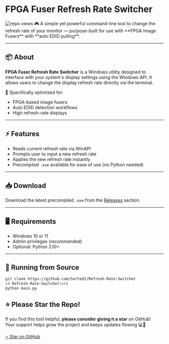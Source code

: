# FPGA Fuser Refresh Rate Switcher
<img title="repo views" src="https://sorted.wtf/fga-fuser-counter.php">
🎮 A simple yet powerful command-line tool to change the refresh rate of your monitor — purpose-built for use with **FPGA Image Fusers** with **auto EDID pulling**.

---

## 📦 About

**FPGA Fuser Refresh Rate Switcher** is a Windows utility designed to interface with your system's display settings using the Windows API. It allows users to change the display refresh rate directly via the terminal.

🔧 Specifically optimized for:
- FPGA-based image fusers
- Auto EDID detection workflows
- High refresh-rate displays

---

## ⚡ Features

- Reads current refresh rate via WinAPI
- Prompts user to input a new refresh rate
- Applies the new refresh rate instantly
- Precompiled `.exe` available for ease of use (no Python needed)

---

## 📥 Download

Download the latest precompiled `.exe` from the [Releases](https://github.com/Sorted1/Refresh-Rate-Switcher/relases) section.

---

## 🖥️ Requirements

- Windows 10 or 11
- Admin privileges (recommended)
- Optional: Python 3.10+

---


## 🚀 Running from Source

```bash
git clone https://github.com/Sorted1/Refresh-Rate-Switcher
cd Refresh-Rate-Switcher\src
python main.py
```
## ⭐ Please Star the Repo!

If you find this tool helpful, **please consider giving it a star** on GitHub!  
Your support helps grow the project and keeps updates flowing 💻🌟

[⭐ Star on GitHub](https://github.com/Sorted1/Refresh-Rate-Switcher)
